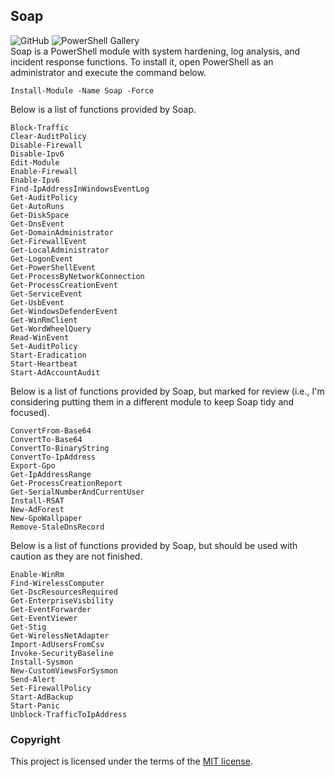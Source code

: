 ## Soap
![GitHub](https://img.shields.io/github/license/cyberphor/Soap?color=Green) ![PowerShell Gallery](https://img.shields.io/powershellgallery/dt/Soap?color=Green&label=PowerShell%20Gallery%20Downloads)  
Soap is a PowerShell module with system hardening, log analysis, and incident response functions. To install it, open PowerShell as an administrator and execute the command below. 

```pwsh
Install-Module -Name Soap -Force
```

Below is a list of functions provided by Soap. 
```pwsh
Block-Traffic
Clear-AuditPolicy
Disable-Firewall
Disable-Ipv6
Edit-Module
Enable-Firewall
Enable-Ipv6
Find-IpAddressInWindowsEventLog
Get-AuditPolicy
Get-AutoRuns
Get-DiskSpace
Get-DnsEvent
Get-DomainAdministrator
Get-FirewallEvent
Get-LocalAdministrator
Get-LogonEvent
Get-PowerShellEvent
Get-ProcessByNetworkConnection
Get-ProcessCreationEvent
Get-ServiceEvent
Get-UsbEvent
Get-WindowsDefenderEvent
Get-WinRmClient
Get-WordWheelQuery
Read-WinEvent
Set-AuditPolicy
Start-Eradication
Start-Heartbeat
Start-AdAccountAudit
```

Below is a list of functions provided by Soap, but marked for review (i.e., I'm considering putting them in a different module to keep Soap tidy and focused). 
```pwsh
ConvertFrom-Base64
ConvertTo-Base64
ConvertTo-BinaryString
ConvertTo-IpAddress
Export-Gpo
Get-IpAddressRange
Get-ProcessCreationReport
Get-SerialNumberAndCurrentUser
Install-RSAT
New-AdForest
New-GpoWallpaper
Remove-StaleDnsRecord
```

Below is a list of functions provided by Soap, but should be used with caution as they are not finished. 
```pwsh
Enable-WinRm
Find-WirelessComputer
Get-DscResourcesRequired
Get-EnterpriseVisbility
Get-EventForwarder
Get-EventViewer
Get-Stig
Get-WirelessNetAdapter
Import-AdUsersFromCsv
Invoke-SecurityBaseline
Install-Sysmon
New-CustomViewsForSysmon
Send-Alert
Set-FirewallPolicy
Start-AdBackup
Start-Panic
Unblock-TrafficToIpAddress
```

### Copyright
This project is licensed under the terms of the [MIT license](/LICENSE).
